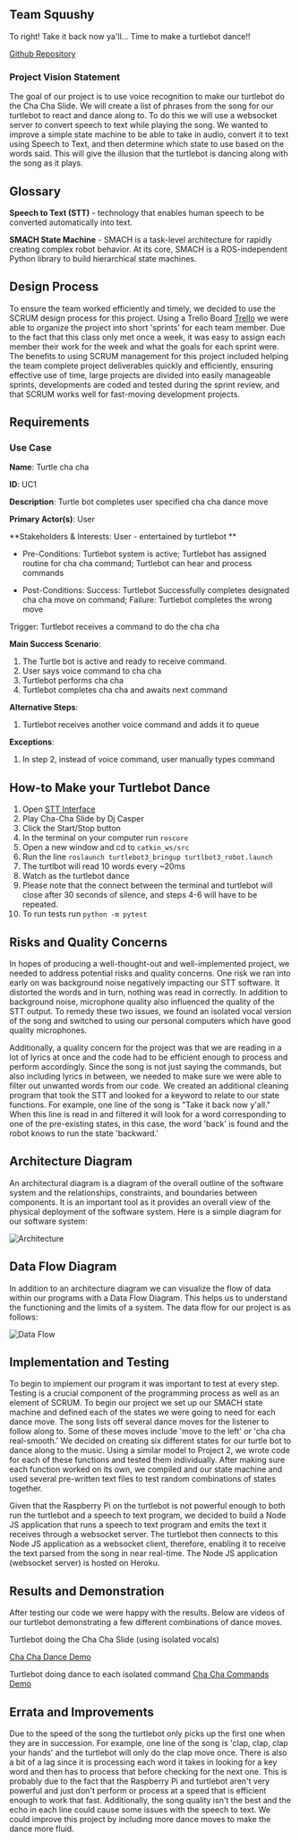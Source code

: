 ## Team Squushy 
To right! Take it back now ya'll... 
Time to make a turtlebot dance!!


[Github Repository](https://github.com/SAREC-Lab/CARS6/tree/FinalProject)

### Project Vision Statement

The goal of our project is to use voice recognition to make our turtlebot do the Cha Cha Slide. We will create a list of phrases from the song for our turtlebot to react and dance along to. To do this we will use a websocket server to convert speech to text while playing the song. We wanted to improve a simple state machine to be able to take in audio, convert it to text using Speech to Text, and then determine which state to use based on the words said. This will give the illusion that the turtlebot is dancing along with the song as it plays. 

## Glossary

**Speech to Text (STT)** - technology that enables human speech to be converted automatically into text.


**SMACH State Machine** -  SMACH is a task-level architecture for rapidly creating complex robot behavior. At its core, SMACH is a ROS-independent Python library to build hierarchical state machines.

## Design Process
To ensure the team worked efficiently and timely, we decided to use the SCRUM design process for this project. Using a Trello Board [Trello](https://trello.com/b/zSGkMq1g/final-project) we were able to organize the project into short 'sprints' for each team member. Due to the fact that this class only met once a week, it was easy to assign each member their work for the week and what the goals for each sprint were. The benefits to using SCRUM management for this project included helping the team complete project deliverables quickly and efficiently, ensuring effective use of time, large projects are divided into easily manageable sprints, developments are coded and tested during the sprint review, and that SCRUM works well for fast-moving development projects. 

## Requirements
### Use Case 
**Name**: Turtle cha cha

**ID**: UC1

**Description**: Turtle bot completes user specified cha cha dance move

**Primary Actor(s)**: User

**Stakeholders & Interests: User - entertained by turtlebot **

- Pre-Conditions: Turtlebot system is active; Turtlebot has assigned routine for cha cha command; Turtlebot can hear and process commands

- Post-Conditions: Success: Turtlebot Successfully completes designated cha cha move on command; Failure: Turtlebot completes the wrong move

Trigger: Turtlebot receives a command to do the cha cha

**Main Success Scenario**:

1. The Turtle bot is active and ready to receive command.
2. User says voice command to cha cha
3. Turtlebot performs cha cha
4. Turtlebot completes cha cha and awaits next command

**Alternative Steps**:
1. Turtlebot receives another voice command and adds it to queue

**Exceptions**:
1. In step 2, instead of voice command, user manually types command

## How-to Make your Turtlebot Dance
1. Open [STT Interface](https://squushy.herokuapp.com/)
2. Play Cha-Cha Slide by Dj Casper 
3. Click the Start/Stop button
4. In the terminal on your computer run  `roscore`
5. Open a new window and cd to `catkin_ws/src` 
6. Run the line `roslaunch turtlebot3_bringup turtlbot3_robot.launch`
7. The turtlbot will read 10 words every ~20ms 
8. Watch as the turtlebot dance
9. Please note that the connect between the terminal and turtlebot will close after 30 seconds of silence, and steps 4-6 will have to be repeated.
10. To run tests run `python -m pytest`

## Risks and Quality Concerns
In hopes of producing a well-thought-out and well-implemented project, we needed to address potential risks and quality concerns. One risk we ran into early on was background noise negatively impacting our STT software. It distorted the words and in turn, nothing was read in correctly. In addition to background noise, microphone quality also influenced the quality of the STT output. To remedy these two issues, we found an isolated vocal version of the song and switched to using our personal computers which have good quality microphones. 


Additionally, a quality concern for the project was that we are reading in a lot of lyrics at once and the code had to be efficient enough to process and perform accordingly. Since the song is not just saying the commands, but also including lyrics in between, we needed to make sure we were able to filter out unwanted words from our code. We created an additional cleaning program that took the STT and looked for a keyword to relate to our state functions. For example, one line of the song is "Take it back now y'all." When this line is read in and filtered it will look for a word corresponding to one of the pre-existing states, in this case, the word 'back' is found and the robot knows to run the state 'backward.' 


## Architecture Diagram
An architectural diagram is a diagram of the overall outline of the software system and the relationships, constraints, and boundaries between components. It is an important tool as it provides an overall view of the physical deployment of the software system. Here is a simple diagram for our software system:

![Architecture](./archdiag.jpeg)

## Data Flow Diagram 
In addition to an architecture diagram we can visualize the flow of data within our programs with a Data Flow Diagram. This helps us to understand the functioning and the limits of a system. The data flow for our project is as follows: 

![Data Flow](./dataflow.jpeg)

## Implementation and Testing
To begin to implement our program it was important to test at every step. Testing is a crucial component of the programming process as well as an element of SCRUM. To begin our project we set up our SMACH state machine and defined each of the states we were going to need for each dance move. The song lists off several dance moves for the listener to follow along to. Some of these moves include 'move to the left' or 'cha cha real-smooth.' We decided on creating six different states for our turtle bot to dance along to the music. Using a similar model to Project 2, we wrote code for each of these functions and tested them individually. After making sure each function worked on its own, we compiled and our state machine and used several pre-written text files to test random combinations of states together. 

Given that the Raspberry Pi on the turtlebot is not powerful enough to both run the turtlebot and a speech to text program, we decided to build a Node JS application that runs a speech to text program and emits the text it receives through a websocket server. The turtlebot then connects to this Node JS application as a websocket client, therefore, enabling it to receive the text parsed from the song in near real-time. The Node JS application (websocket server) is hosted on Heroku. 


## Results and Demonstration
After testing our code we were happy with the results. Below are videos of our turtlebot demonstrating a few different combinations of dance moves. 

Turtlebot doing the Cha Cha Slide (using isolated vocals)

[Cha Cha Dance Demo](https://youtu.be/Y3bkboiANPM)

Turtlebot doing dance to each isolated command
[Cha Cha Commands Demo](https://youtu.be/z_qdPdiTSfk)



## Errata and Improvements 
Due to the speed of the song the turtlebot only picks up the first one when they are in succession. For example, one line of the song is 'clap, clap, clap your hands' and the turtlebot will only do the clap move once. There is also a bit of a lag since it is processing each word it takes in looking for a key word and then has to process that before checking for the next one. This is probably due to the fact that the Raspberry Pi and turtlebot aren't very powerful and just don't perform or process at a speed that is efficient enough to work that fast. Additionally, the song quality isn't the best and the echo in each line could cause some issues with the speech to text. We could improve this project by including more dance moves to make the dance more fluid. 
